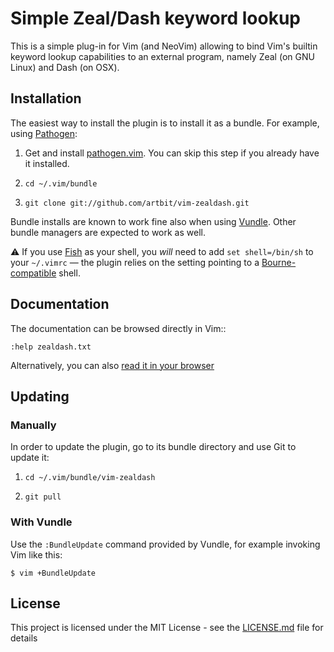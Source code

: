 # Simple Zeal/Dash keyword lookup

This is a simple plug-in for Vim (and NeoVim) allowing to bind Vim's
builtin keyword lookup capabilities to an external program, namely Zeal
(on GNU Linux) and Dash (on OSX).


## Installation

The easiest way to install the plugin is to install it as a bundle.
For example, using [Pathogen](https://github.com/tpope/vim-pathogen):

1. Get and install [pathogen.vim](https://github.com/tpope/vim-pathogen). You can skip this step
   if you already have it installed.

2. `cd ~/.vim/bundle`

3. `git clone git://github.com/artbit/vim-zealdash.git`

Bundle installs are known to work fine also when using [Vundle](https://github.com/gmarik/vundle). Other
bundle managers are expected to work as well.

:warning: If you use [Fish](http://fishshell.com/) as your shell, you *will* need to add
   `set shell=/bin/sh` to your `~/.vimrc` — the plugin relies on the
   setting pointing to a [Bourne-compatible](https://en.wikipedia.org/wiki/Bourne_shell) shell.

## Documentation

The documentation can be browsed directly in Vim::

    :help zealdash.txt

Alternatively, you can also [read it in your browser](doc/zealdash.txt)


## Updating

### Manually

In order to update the plugin, go to its bundle directory and use
Git to update it:

1. `cd ~/.vim/bundle/vim-zealdash`

2. `git pull`


### With Vundle

Use the `:BundleUpdate` command provided by Vundle, for example invoking
Vim like this:

  `$ vim +BundleUpdate`

## License

This project is licensed under the MIT License - see the [LICENSE.md](LICENSE.md) file for details
